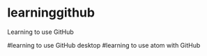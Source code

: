 # learninggithub
Learning to use GitHub

#learning to use GitHub desktop
#learning to use atom with GitHub
